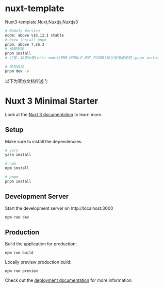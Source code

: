 # nuxt-template
Nuxt3-template,Nuxt,Nuxtjs,Nuxtjs3

```bash
# NodeJs Version
node: above v18.12.1 stable
# brew install pnpm
pnpm: above 7.26.3
# 依赖安装
pnpm install
# 注意：如果出现[vite-node][ERR_MODULE_NOT_FOUND]相关报错请使用：pnpm install --shamefully-hoist 参考：https://github.com/nuxt/nuxt/issues/14909

# 项目启动
pnpm dev -o
```

以下为官方文档传送门
# Nuxt 3 Minimal Starter

Look at the [Nuxt 3 documentation](https://nuxt.com/docs/getting-started/introduction) to learn more.

## Setup

Make sure to install the dependencies:

```bash
# yarn
yarn install

# npm
npm install

# pnpm
pnpm install
```

## Development Server

Start the development server on http://localhost:3000

```bash
npm run dev
```

## Production

Build the application for production:

```bash
npm run build
```

Locally preview production build:

```bash
npm run preview
```

Check out the [deployment documentation](https://nuxt.com/docs/getting-started/deployment) for more information.

